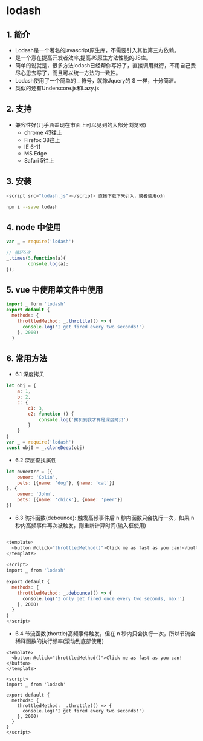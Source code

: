 # lodash

## 1. 简介
- Lodash是一个著名的javascript原生库，不需要引入其他第三方依赖。
- 是一个意在提高开发者效率,提高JS原生方法性能的JS库。
- 简单的说就是，很多方法lodash已经帮你写好了，直接调用就行，不用自己费尽心思去写了，而且可以统一方法的一致性。
- Lodash使用了一个简单的 _ 符号，就像Jquery的 $ 一样，十分简洁。
- 类似的还有Underscore.js和Lazy.js

## 2. 支持
- 兼容性好(几乎涵盖现在市面上可以见到的大部分浏览器)
    - chrome 43往上
    - Firefox 38往上
    - IE 6-11
    - MS Edge
    - Safari 5往上

## 3. 安装
```js
<script src="lodash.js"></script> 直接下载下来引入，或者使用cdn
```
```sh
npm i --save lodash
```

## 4. node 中使用
```js
var _ = require('lodash')

// 循环5次
_.times(5,function(a){
        console.log(a);
});

```

## 5. vue 中使用单文件中使用
```js
import _ form 'lodash'
export default {
  methods: {
    throttledMethod: _.throttle(() => {
      console.log('I get fired every two seconds!')
    }, 2000)
  }

```

## 6. 常用方法
- 6.1 深度拷贝
```js
let obj = {
    a: 1, 
    b: 2,
    c: {
        c1: 3,
        c2: function () {
            console.log('拷贝到我才算是深度拷贝')
        }
    }
}
var _ = require('lodash')
const obj0 = _.cloneDeep(obj)
```

- 6.2 深层查找属性
```js
let ownerArr = [{
    owner: 'Colin',
    pets: [{name: 'dog'}, {name: 'cat'}]
}, {
    owner: 'John',
    pets: [{name: 'chick'}, {name: 'peer'}]
}]

```

- 6.3 防抖函数(debounce): 触发高频事件后 n 秒内函数只会执行一次，如果 n 秒内高频事件再次被触发，则重新计算时间(输入框使用)
```js

<template>
  <button @click="throttledMethod()">Click me as fast as you can!</button>
</template>
 
<script>
import _ from 'lodash'
 
export default {
  methods: {
    throttledMethod: _.debounce(() => {
      console.log('I only get fired once every two seconds, max!')
    }, 2000)
  }
}
</script>

```

- 6.4 节流函数(thorttle)高频事件触发，但在 n 秒内只会执行一次，所以节流会稀释函数的执行频率(滚动到底部使用)
```JS
<template>
  <button @click="throttledMethod()">Click me as fast as you can!</button>
</template>
 
<script>
import _ from 'lodash'
 
export default {
  methods: {
    throttledMethod: _.throttle(() => {
      console.log('I get fired every two seconds!')
    }, 2000)
  }
}
</script>
```
